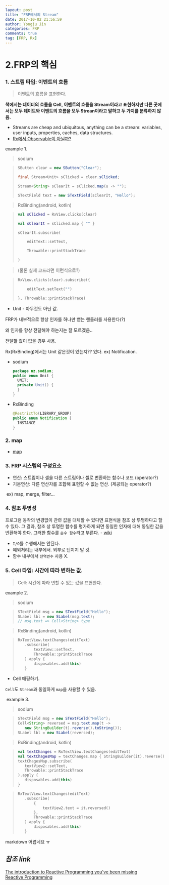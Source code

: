 ```yaml
---
layout: post
title: "FRP에서의 Stream"
date: 2017-10-02 21:56:59
author: Yongju Jin
categories: FRP
comments: true
tag: [FRP, Rx]
---
```


# 2.FRP의 핵심

### 1. 스트림 타입: 이벤트의 흐름

> 이벤트의 흐름을 표현한다.

**책에서는 데이터의 흐름을 Cell, 이벤트의 흐름을 Stream이라고 표현하지만 다른 곳에서는 모두 데이트와 이벤트의 흐름을 모두 Strean이라고 말하고 두 가지를 분류하지 않음.**

- Streams are cheap and ubiquitous, anything can be a stream: variables, user inputs, properties, caches, data structures.
- [Rx에서 Observable이 아닐까?](http://reactivex.io/documentation/observable.html)

example 1.  

> sodium

> ```java
> SButton clear = new SButton("Clear");
>
> final Stream<Unit> sClicked = clear.sClicked;
>
> Stream<String> sClearIt = sClicked.map(u -> "");
>
> STextField text = new STextField(sClearIt, "Hello");
> ```

> RxBinding(android, kotlin)  

> ```kotlin
> val sClicked = RxView.clicks(clear)
>
> val sClearIt = sClicked.map { "" }
>
> sClearIt.subscribe(
>
>     editText::setText,
>
>     Throwable::printStackTrace
>
> )
> ```

> (물론 실제 코드라면 이런식으로?)

> ```kotlin
> RxView.clicks(clear).subscribe({
>
>     editText.setText("")
>
> }, Throwable::printStackTrace)
> ```

- Unit - 아무것도 아닌 값.

FRP가 내부적으로 항상 인자를 하나만 밷는 핸들러를 사용한다(?)  

왜 인자를 항상 전달해야 하는지는 잘 모르겠음..  

전달할 값이 없을 경우 사용.  

Rx(RxBinding)에서는 Unit 같은것이 있는지?? 있다. ex) Notification.

- sodium

  ```java
  package nz.sodium;
  public enum Unit {
    UNIT;
    private Unit() {
    }
  }
  ```


- RxBinding

  ```java
  @RestrictTo(LIBRARY_GROUP)
  public enum Notification {
    INSTANCE
  }
  ```

### 2. map

- [map](http://reactivex.io/documentation/operators/map.html)

### 3. FRP 시스템의 구성요소

- 연산: 스트림이나 셀을 다른 스트림이나 셀로 변환하는 함수나 코드 (operator?)
- 기본연산: 다른 연산자를 조합해 표현할 수 없는 연산. (제공되는 operator?)

​    ex) map, merge, filter...

### 4. 참조 투명성

프로그램 동작의 변경없이 관련 값을 대체할 수 있다면 표현식을 참조 상 투명하다고 할 수 있다. 그 결과, 참조 상 투명한 함수를 평가하게 되면 동일한 인자에 대해 동일한 값을 반환해야 한다. 그러한 함수를 `순수 함수`라고 부른다. - [wiki](https://ko.wikipedia.org/wiki/%EC%B0%B8%EC%A1%B0_%ED%88%AC%EB%AA%85%EC%84%B1)

- `I/O`를 수행해서는 안된다.  
- 예외처리는 내부에서. 외부로 던지지 말 것.  
- 함수 내부에서 `전역변수` 사용 X.  

### 5. Cell 타입: 시간에 따라 변하는 값.

> Cell: 시간에 따라 변할 수 있는 값을 표현한다.

example 2.

> sodium

> ```java
> STextField msg = new STextField("Hello");
> SLabel lbl = new SLabel(msg.text);
> // msg.text => Cell<String> type
> ```

> RxBinding(android, kotlin)

> ```kotlin
> RxTextView.textChanges(editText)
>    .subscribe(
>        textView::setText,
>        Throwable::printStackTrace
>    ).apply {
>        disposables.add(this)
>    }
> ```

- Cell 매핑하기.  

`Cell`도 `Stream`과 동일하게 `map`을 사용할 수 있음.

​    example 3.

> sodium

> ```java
> STextField msg = new STextField("Hello");
> Cell<String> reversed = msg.text.map(t ->
>    new StringBuilder(t).reverse().toString());
> SLabel lbl = new SLabel(reversed);
> ```

> RxBinding(android, kotlin)

> ```kotlin
> val textChanges = RxTextView.textChanges(editText)
> val textChagesMap = textChanges.map { StringBuilder(it).reverse().toString() }
> textChagesMap.subscribe(
>    textView2::setText,
>    Throwable::printStackTrace
> ).apply {
>    disposables.add(this)
> }
> ```

> ```kotlin
> RxTextView.textChanges(editText)
>    .subscribe(
>        {
>            textView2.text = it.reversed()
>        },
>        Throwable::printStackTrace
>    ).apply {
>        disposables.add(this)
>    }
> ```

markdown 어렵네요 ㅠ

## *참조 link*
[The introduction to Reactive Programming you've been missing](https://gist.github.com/staltz/868e7e9bc2a7b8c1f754)   
[Reactive Programming](https://brunch.co.kr/@oemilk/79)